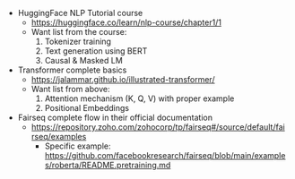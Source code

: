 - HuggingFace NLP Tutorial course 
	- https://huggingface.co/learn/nlp-course/chapter1/1
	- Want list from the course:
		1. Tokenizer training
		2. Text generation using BERT
		3. Causal & Masked LM
- Transformer complete basics
	- https://jalammar.github.io/illustrated-transformer/
	- Want list from above:
		1. Attention mechanism (K, Q, V) with proper example
		2. Positional Embeddings
- Fairseq complete flow in their official documentation
	- https://repository.zoho.com/zohocorp/tp/fairseq#/source/default/fairseq/examples
		- Specific example: https://github.com/facebookresearch/fairseq/blob/main/examples/roberta/README.pretraining.md
